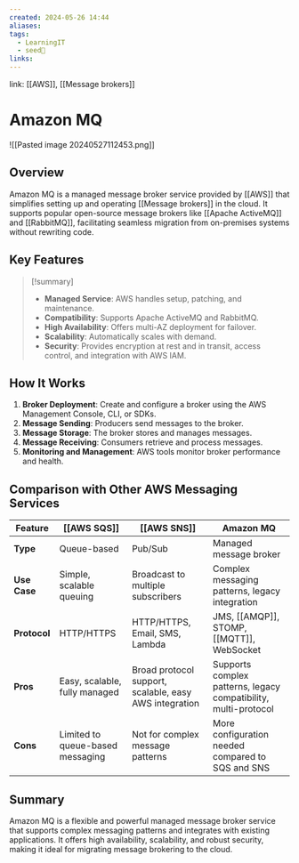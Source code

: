 ```yaml
---
created: 2024-05-26 14:44
aliases: 
tags:
  - LearningIT
  - seed🌱
links:
---
```


link: [[AWS]], [[Message brokers]]

# Amazon MQ

![[Pasted image 20240527112453.png]]
## Overview

Amazon MQ is a managed message broker service provided by [[AWS]] that simplifies setting up and operating [[Message brokers]] in the cloud. It supports popular open-source message brokers like [[Apache ActiveMQ]] and [[RabbitMQ]], facilitating seamless migration from on-premises systems without rewriting code.

## Key Features

> [!summary]
> 
> - **Managed Service**: AWS handles setup, patching, and maintenance.
> - **Compatibility**: Supports Apache ActiveMQ and RabbitMQ.
> - **High Availability**: Offers multi-AZ deployment for failover.
> - **Scalability**: Automatically scales with demand.
> - **Security**: Provides encryption at rest and in transit, access control, and integration with AWS IAM.

## How It Works

1. **Broker Deployment**: Create and configure a broker using the AWS Management Console, CLI, or SDKs.
2. **Message Sending**: Producers send messages to the broker.
3. **Message Storage**: The broker stores and manages messages.
4. **Message Receiving**: Consumers retrieve and process messages.
5. **Monitoring and Management**: AWS tools monitor broker performance and health.


## Comparison with Other AWS Messaging Services

| Feature      | [[AWS  SQS]]                   | [[AWS SNS]]                                         | Amazon MQ                                                       |
| ------------ | -------------------------------- | ------------------------------------------------------ | --------------------------------------------------------------- |
| **Type**     | Queue-based                      | Pub/Sub                                                | Managed message broker                                          |
| **Use Case** | Simple, scalable queuing         | Broadcast to multiple subscribers                      | Complex messaging patterns, legacy integration                  |
| **Protocol** | HTTP/HTTPS                       | HTTP/HTTPS, Email, SMS, Lambda                         | JMS, [[AMQP]], STOMP, [[MQTT]], WebSocket                       |
| **Pros**     | Easy, scalable, fully managed    | Broad protocol support, scalable, easy AWS integration | Supports complex patterns, legacy compatibility, multi-protocol |
| **Cons**     | Limited to queue-based messaging | Not for complex message patterns                       | More configuration needed compared to SQS and SNS               |
## Summary

Amazon MQ is a flexible and powerful managed message broker service that supports complex messaging patterns and integrates with existing applications. It offers high availability, scalability, and robust security, making it ideal for migrating message brokering to the cloud.